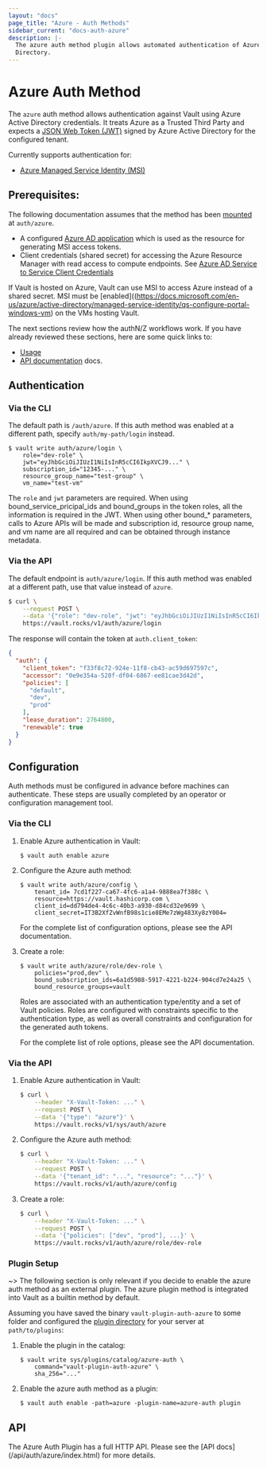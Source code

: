 ```yaml
---
layout: "docs"
page_title: "Azure - Auth Methods"
sidebar_current: "docs-auth-azure"
description: |-
  The azure auth method plugin allows automated authentication of Azure Active
  Directory.
---
```


# Azure Auth Method

The `azure` auth method allows authentication against Vault using
Azure Active Directory credentials. It treats Azure as a Trusted Third Party 
and expects a [JSON Web Token (JWT)](https://tools.ietf.org/html/rfc7519) 
signed by Azure Active Directory for the configured tenant.

Currently supports authentication for:

  * [Azure Managed Service Identity (MSI)](https://docs.microsoft.com/en-us/azure/active-directory/managed-service-identity/overview)

## Prerequisites:

The following documentation assumes that the method has been
[mounted](/docs/plugin/index.html) at `auth/azure`.

* A configured [Azure AD application](https://docs.microsoft.com/en-us/azure/active-directory/develop/active-directory-integrating-applications) which is used as the resource for generating MSI access tokens.
* Client credentials (shared secret) for accessing the Azure Resource Manager with read access to compute endpoints. See [Azure AD Service to Service Client Credentials](https://docs.microsoft.com/en-us/azure/active-directory/develop/active-directory-protocols-oauth-service-to-service)

If Vault is hosted on Azure, Vault can use MSI to access Azure instead of a shared secret.  MSI must be [enabled]((https://docs.microsoft.com/en-us/azure/active-directory/managed-service-identity/qs-configure-portal-windows-vm) on the VMs hosting Vault. 

The next sections review how the authN/Z workflows work. If you
have already reviewed these sections, here are some quick links to:

  * [Usage](#usage)
  * [API documentation](/api/auth/azure/index.html) docs.

## Authentication

### Via the CLI

The default path is `/auth/azure`. If this auth method was enabled at a different
path, specify `auth/my-path/login` instead.

```text
$ vault write auth/azure/login \
    role="dev-role" \
    jwt="eyJhbGciOiJIUzI1NiIsInR5cCI6IkpXVCJ9..." \
    subscription_id="12345-..." \
    resource_group_name="test-group" \
    vm_name="test-vm"
```

The `role` and `jwt` parameters are required. When using bound_service_pricipal_ids and bound_groups in the token roles, all the information is required in the JWT.  When using other bound_* parameters, calls to Azure APIs will be made and subscription id, resource group name, and vm name are all required and can be obtained through instance metadata.

### Via the API

The default endpoint is `auth/azure/login`. If this auth method was enabled
at a different path, use that value instead of `azure`.

```sh
$ curl \
    --request POST \
    --data '{"role": "dev-role", "jwt": "eyJhbGciOiJIUzI1NiIsInR5cCI6IkpXVCJ9..."}' \
    https://vault.rocks/v1/auth/azure/login
```

The response will contain the token at `auth.client_token`:

```json
{
  "auth": {
    "client_token": "f33f8c72-924e-11f8-cb43-ac59d697597c",
    "accessor": "0e9e354a-520f-df04-6867-ee81cae3d42d",
    "policies": [
      "default",
      "dev",
      "prod"
    ],
    "lease_duration": 2764800,
    "renewable": true
  }
}
```

## Configuration

Auth methods must be configured in advance before machines can authenticate.
These steps are usually completed by an operator or configuration management 
tool.

### Via the CLI

1. Enable Azure authentication in Vault:

    ```text
    $ vault auth enable azure
    ```

1. Configure the Azure auth method:

    ```text
    $ vault write auth/azure/config \
        tenant_id= 7cd1f227-ca67-4fc6-a1a4-9888ea7f388c \
        resource=https://vault.hashicorp.com \
        client_id=dd794de4-4c6c-40b3-a930-d84cd32e9699 \
        client_secret=IT3B2XfZvWnfB98s1cie8EMe7zWg483Xy8zY004=
    ```

    For the complete list of configuration options, please see the API
    documentation.

1. Create a role:

    ```text
    $ vault write auth/azure/role/dev-role \
        policies="prod,dev" \
        bound_subscription_ids=6a1d5988-5917-4221-b224-904cd7e24a25 \
        bound_resource_groups=vault
    ```

    Roles are associated with an authentication type/entity and a set of Vault
    policies. Roles are configured with constraints specific to the
    authentication type, as well as overall constraints and configuration for
    the generated auth tokens.

    For the complete list of role options, please see the API documentation.

### Via the API

1. Enable Azure authentication in Vault:

    ```sh
    $ curl \
        --header "X-Vault-Token: ..." \
        --request POST \
        --data '{"type": "azure"}' \
        https://vault.rocks/v1/sys/auth/azure
    ```

1. Configure the Azure auth method:

    ```sh
    $ curl \
        --header "X-Vault-Token: ..." \
        --request POST \
        --data '{"tenant_id": "...", "resource": "..."}' \
        https://vault.rocks/v1/auth/azure/config
    ```

1. Create a role:

    ```sh
    $ curl \
        --header "X-Vault-Token: ..." \
        --request POST \
        --data '{"policies": ["dev", "prod"], ...}' \
        https://vault.rocks/v1/auth/azure/role/dev-role
    ```

### Plugin Setup

~> The following section is only relevant if you decide to enable the azure auth
method as an external plugin. The azure plugin method is integrated into Vault as
a builtin method by default.

Assuming you have saved the binary `vault-plugin-auth-azure` to some folder and
configured the [plugin directory](/docs/internals/plugins.html#plugin-directory)
for your server at `path/to/plugins`:


1. Enable the plugin in the catalog:

    ```text
    $ vault write sys/plugins/catalog/azure-auth \
        command="vault-plugin-auth-azure" \
        sha_256="..."
    ```

1. Enable the azure auth method as a plugin:

    ```text
    $ vault auth enable -path=azure -plugin-name=azure-auth plugin
    ```

## API

The Azure Auth Plugin has a full HTTP API. Please see the [API docs]
(/api/auth/azure/index.html) for more details.

